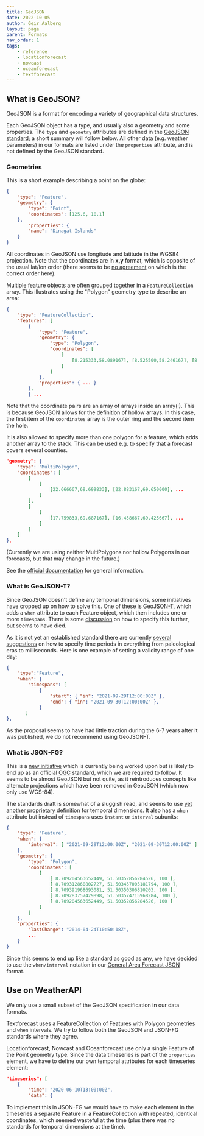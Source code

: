 ```yaml
---
title: GeoJSON
date: 2022-10-05
author: Geir Aalberg
layout: page
parent: Formats
nav_order: 1
tags:
    - reference
    - locationforecast
    - nowcast
    - oceanforecast
    - textforecast
---
```


## What is GeoJSON?

GeoJSON is a format for encoding a variety of geographical data structures.

Each GeoJSON object has a type, and usually also a geometry and some properties.
The `type` and `geometry` attributes are defined in the
[GeoJSON standard](https://geojson.org/); a short summary will follow below.
All other data (e.g. weather parameters) in our formats are listed under the
`properties` attribute, and is not defined by the GeoJSON standard.

### Geometries

This is a short example describing a point on the globe:

```json
{
    "type": "Feature",
    "geometry": {
        "type": "Point",
        "coordinates": [125.6, 10.1]
    },
        "properties": {
        "name": "Dinagat Islands"
    }
}
```

All coordinates in GeoJSON use longitude and latitude in the WGS84 projection.
Note that the coordinates are in **x,y** format, which is opposite of the usual lat/lon order
(there seems to be [no agreement](https://macwright.com/2015/03/23/geojson-second-bite.html#polygons)
on which is the correct order here).

Multiple feature objects are often grouped together in a `FeatureCollection` array.
This illustrates using the "Polygon" geometry type to describe an area:

```json
{
    "type": "FeatureCollection",
    "features": [
        {
            "type": "Feature",
            "geometry": {
                "type": "Polygon",
                "coordinates": [
                    [
                        [8.215333,58.089167], [8.525500,58.246167], [8.808833,58.396500] ...
                    ]
                ]
            },
            "properties": { ... }
        },
        { ...
```

Note that the coordinate pairs are an array of arrays inside an array(!). This is
because GeoJSON allows for the definition of hollow arrays. In this case, the
first item of the `coordinates` array is the outer ring and the second item the hole.

It is also allowed to specify more than one polygon for a feature, which adds another array
to the stack. This can be used e.g. to specify that a forecast covers several counties.

```json
"geometry": {
    "type": "MultiPolygon",
    "coordinates": [
        [
            [
                [22.666667,69.699833], [22.883167,69.650000], ...
            ]
        ],
        [
            [
                [17.759833,69.687167], [16.458667,69.425667], ...
            ]
        ]
    ]
},
```

(Currently we are using neither MultiPolygons nor hollow Polygons in our forecasts,
but that may change in the future.)

See the [official documentation](https://geojson.org/) for general information.

### What is GeoJSON-T?

Since GeoJSON doesn't define any temporal dimensions, some initiatives have cropped
up on how to solve this. One of these is [GeoJSON-T](https://github.com/kgeographer/geojson-t),
which adds a `when` attribute to each Feature object, which then includes one or more
`timespans`. There is some [discussion](https://github.com/kgeographer/geojson-t/issues/3)
on how to specify this further, but seems to have died.

As it is not yet an established standard there are currently [several
suggestions](http://kgeographer.org/geojson-t-adding-time-to-geojson/)
on how to specify time periods in everything from paleological eras to milliseconds.
Here is one example of setting a validity range of one day:

```json
{
    "type":"Feature",
    "when": {
        "timespans": [
            {
                "start": { "in": "2021-09-29T12:00:00Z" },
                "end": { "in": "2021-09-30T12:00:00Z" },
            }
       ]
},
```

As the proposal seems to have had little traction during the 6-7 years after it
was published, we do not recommend using GeoJSON-T.

### What is JSON-FG?

This is a [new initiative](http://docs.opengeospatial.org/per/21-017r1.html#toc31)
which is currently being worked upon but is likely to end up as an official
[OGC](https://www.osgeo.org/) standard, which we are required to follow. It seems to
be almost GeoJSON but not quite, as it reintroduces concepts like alternate
projections which have been removed in GeoJSON (which now only use WGS-84).

The standards draft is somewhat of a sluggish read, and seems to use [yet another
proprietary definition](http://docs.opengeospatial.org/per/21-017r1.html#toc23)
for temporal dimensions. It also has a `when` attribute but instead of
`timespans` uses `instant` or `interval` subunits:

```json
{
    "type": "Feature",
    "when": {
        "interval": [ "2021-09-29T12:00:00Z", "2021-09-30T12:00:00Z" ]
    },
    "geometry": {
        "type": "Polygon",
        "coordinates": [
            [
                [ 8.709204563652449, 51.50352856284526, 100 ],
                [ 8.709312860802727, 51.503457005181794, 100 ],
                [ 8.709391968693081, 51.50350306810203, 100 ],
                [ 8.709283757429898, 51.503574715968284, 100 ],
                [ 8.709204563652449, 51.50352856284526, 100 ]
            ]
        ]
    },
    "properties": {
        "lastChange": "2014-04-24T10:50:18Z",
        ...
    }
}
```

Since this seems to end up like a standard as good as any, we have decided to use
the `when/interval` notation in our [General Area Forecast JSON](./AreaForecastJSON) format.

## Use on WeatherAPI

We only use a small subset of the GeoJSON specification in our data formats.

Textforecast uses a FeatureCollection of Features with Polygon geometries and `when` intervals.
We try to follow both the GeoJSON and JSON-FG standards where they agree.

Locationforecast, Nowcast and Oceanforecast use only a single Feature of the Point geometry type.
Since the data timeseries is part of the `properties` element, we have to define our own
temporal attributes for each timeseries element:

```json
"timeseries": [
    {
        "time": "2020-06-10T13:00:00Z",
        "data": {
```

To implement this in JSON-FG we would have to make each element in the timeseries a
separate Feature in a FeatureCollection with repeated, identical coordinates, which
seemed wasteful at the time (plus there was no standards for temporal dimensions at
the time).
